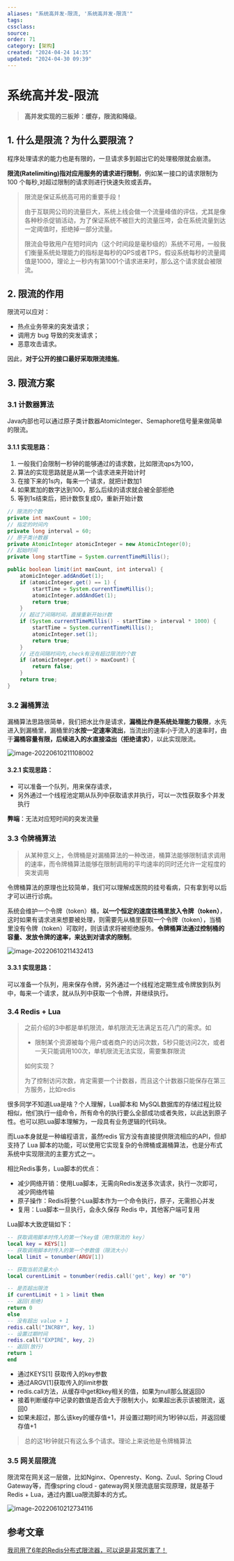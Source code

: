 ```yaml
---
aliases: "系统高并发-限流, '系统高并发-限流'"
tags: 
cssclass:
source:
order: 71
category: [架构]
created: "2024-04-24 14:35"
updated: "2024-04-30 09:39"
---
```


# 系统高并发-限流

>**高并发实现的三板斧：缓存，限流和降级**。

## 1. 什么是限流？为什么要限流？

程序处理请求的能力也是有限的，一旦请求多到超出它的处理极限就会崩溃。

**限流(Ratelimiting)指对应用服务的请求进行限制**，例如某一接口的请求限制为 100 个每秒,对超过限制的请求则进行快速失败或丢弃。

> 限流是保证系统高可用的重要手段！
>
> 由于互联网公司的流量巨大，系统上线会做一个流量峰值的评估，尤其是像各种秒杀促销活动，为了保证系统不被巨大的流量压垮，会在系统流量到达一定阈值时，拒绝掉一部分流量。
>
> 限流会导致用户在短时间内（这个时间段是毫秒级的）系统不可用，一般我们衡量系统处理能力的指标是每秒的QPS或者TPS，假设系统每秒的流量阈值是1000，理论上一秒内有第1001个请求进来时，那么这个请求就会被限流。

## 2. 限流的作用

限流可以应对：

- 热点业务带来的突发请求；
- 调用方 bug 导致的突发请求；
- 恶意攻击请求。

因此，**对于公开的接口最好采取限流措施**。

## 3. 限流方案

### 3.1 计数器算法

Java内部也可以通过原子类计数器AtomicInteger、Semaphore信号量来做简单的限流。

#### 3.1.1 实现思路：

1. 一般我们会限制一秒钟的能够通过的请求数，比如限流qps为100，
2. 算法的实现思路就是从第一个请求进来开始计时
3. 在接下来的1s内，每来一个请求，就把计数加1
4. 如果累加的数字达到100，那么后续的请求就会被全部拒绝
5. 等到1s结束后，把计数恢复成0，重新开始计数

```java
// 限流的个数
private int maxCount = 100;
// 指定的时间内
private long interval = 60;
// 原子类计数器
private AtomicInteger atomicInteger = new AtomicInteger(0);
// 起始时间
private long startTime = System.currentTimeMillis();

public boolean limit(int maxCount, int interval) {
    atomicInteger.addAndGet(1);
    if (atomicInteger.get() == 1) {
        startTime = System.currentTimeMillis();
        atomicInteger.addAndGet(1);
        return true;
    }
    // 超过了间隔时间，直接重新开始计数
    if (System.currentTimeMillis() - startTime > interval * 1000) {
        startTime = System.currentTimeMillis();
        atomicInteger.set(1);
        return true;
    }
    // 还在间隔时间内,check有没有超过限流的个数
    if (atomicInteger.get() > maxCount) {
        return false;
    }
    return true;
} 
```

### 3.2 漏桶算法

漏桶算法思路很简单，我们把水比作是请求，**漏桶比作是系统处理能力极限**，水先进入到漏桶里，漏桶里的**水按一定速率流出**，当流出的速率小于流入的速率时，由于**漏桶容量有限，后续进入的水直接溢出（拒绝请求）**，以此实现限流。

![image-20220610211108002](https://cdn.jsdelivr.net/gh/MrJackC/PicGoImages/other/202404300938962.png)

#### 3.2.1 实现思路：

- 可以准备一个队列，用来保存请求，
- 另外通过一个线程池定期从队列中获取请求并执行，可以一次性获取多个并发执行

**弊端**：无法对应短时间的突发流量

### 3.3 令牌桶算法

>从某种意义上，令牌桶是对漏桶算法的一种改进，桶算法能够限制请求调用的速率，而令牌桶算法能够在限制调用的平均速率的同时还允许一定程度的突发调用

令牌桶算法的原理也比较简单，我们可以理解成医院的挂号看病，只有拿到号以后才可以进行诊病。

系统会维护一个令牌（token）桶，**以一个恒定的速度往桶里放入令牌（token）**，这时如果有请求进来想要被处理，则需要先从桶里获取一个令牌（token），当桶里没有令牌（token）可取时，则该请求将被拒绝服务。**令牌桶算法通过控制桶的容量、发放令牌的速率，来达到对请求的限制**。

![image-20220610211432413](https://cdn.jsdelivr.net/gh/MrJackC/PicGoImages/other/202404300938997.png)

#### 3.3.1 实现思路：

可以准备一个队列，用来保存令牌，另外通过一个线程池定期生成令牌放到队列中，每来一个请求，就从队列中获取一个令牌，并继续执行。

### 3.4 Redis + Lua

>之前介绍的3中都是单机限流，单机限流无法满足五花八门的需求。如
>
>- 限制某个资源被每个用户或者商户的访问次数，5秒只能访问2次，或者一天只能调用100次，单机限流无法实现，需要集群限流
>
>如何实现？
>
>为了控制访问次数，肯定需要一个计数器，而且这个计数器只能保存在第三方服务，比如redis

很多同学不知道Lua是啥？个人理解，Lua脚本和 MySQL数据库的存储过程比较相似，他们执行一组命令，所有命令的执行要么全部成功或者失败，以此达到原子性。也可以把Lua脚本理解为，一段具有业务逻辑的代码块。


而Lua本身就是一种编程语言，虽然redis 官方没有直接提供限流相应的API，但却支持了 Lua 脚本的功能，可以使用它实现复杂的令牌桶或漏桶算法，也是分布式系统中实现限流的主要方式之一。

相比Redis事务，Lua脚本的优点：

- 减少网络开销：使用Lua脚本，无需向Redis发送多次请求，执行一次即可，减少网络传输
- 原子操作：Redis将整个Lua脚本作为一个命令执行，原子，无需担心并发
- 复用：Lua脚本一旦执行，会永久保存 Redis 中，其他客户端可复用


Lua脚本大致逻辑如下：

```lua
-- 获取调用脚本时传入的第一个key值（用作限流的 key）
local key = KEYS[1]
-- 获取调用脚本时传入的第一个参数值（限流大小）
local limit = tonumber(ARGV[1])

-- 获取当前流量大小
local curentLimit = tonumber(redis.call('get', key) or "0")

-- 是否超出限流
if curentLimit + 1 > limit then
-- 返回(拒绝)
return 0
else
-- 没有超出 value + 1
redis.call("INCRBY", key, 1)
-- 设置过期时间
redis.call("EXPIRE", key, 2)
-- 返回(放行)
return 1
end
```

- 通过KEYS[1] 获取传入的key参数
- 通过ARGV[1]获取传入的limit参数
- redis.call方法，从缓存中get和key相关的值，如果为null那么就返回0
- 接着判断缓存中记录的数值是否会大于限制大小，如果超出表示该被限流，返回0
- 如果未超过，那么该key的缓存值+1，并设置过期时间为1秒钟以后，并返回缓存值+1

>总的这1秒钟就只有这么多个请求。理论上来说他是令牌桶算法

### 3.5 网关层限流

限流常在网关这一层做，比如Nginx、Openresty、Kong、Zuul、Spring Cloud Gateway等，而像spring cloud - gateway网关限流底层实现原理，就是基于Redis + Lua，通过内置Lua限流脚本的方式。

![image-20220610212734116](https://cdn.jsdelivr.net/gh/MrJackC/PicGoImages/other/202404300938026.png)

## 参考文章

[我司用了6年的Redis分布式限流器，可以说是非常厉害了！](http://dockone.io/article/10137)
